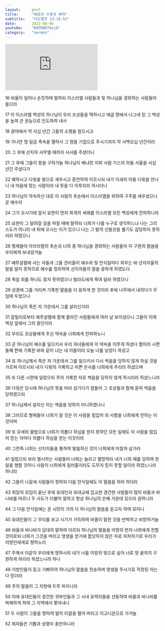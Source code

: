 ```yaml
---
layout:     post
title:      "복음의 수용과 배척"
subtitle:	"사도행전 13:16-52"
date:       2023-08-06
youtube:    "B4FRBR7kejQ"
category:   "sermon"
---
```


<div class="youtube margin-large">
    <iframe src="https://www.youtube.com/embed/B4FRBR7kejQ" title="YouTube video player" frameborder="0" allow="accelerometer; autoplay; clipboard-write; encrypted-media; gyroscope; picture-in-picture; web-share" allowfullscreen></iframe>
</div>

16 바울이 일어나 손짓하며 말하되 이스라엘 사람들과 및 하나님을 경외하는 사람들아 들으라

17 이 이스라엘 백성의 하나님이 우리 조상들을 택하시고 애굽 땅에서 나그네 된 그 백성을 높여 큰 권능으로 인도하여 내사

18 광야에서 약 사십 년간 그들의 소행을 참으시고

19 가나안 땅 일곱 족속을 멸하사 그 땅을 기업으로 주시기까지 약 사백오십 년간이라

20 그 후에 선지자 사무엘 때까지 사사를 주셨더니  

21 그 후에 그들이 왕을 구하거늘 하나님이 베냐민 지파 사람 기스의 아들 사울을 사십 년간 주셨다가

22 폐하시고 다윗을 왕으로 세우시고 증언하여 이르시되 내가 이새의 아들 다윗을 만나니 내 마음에 맞는 사람이라 내 뜻을 다 이루리라 하시더니

23 하나님이 약속하신 대로 이 사람의 후손에서 이스라엘을 위하여 구주를 세우셨으니 곧 예수라

24 그가 오시기에 앞서 요한이 먼저 회개의 세례를 이스라엘 모든 백성에게 전파하니라

25 요한이 그 달려갈 길을 마칠 때에 말하되 너희가 나를 누구로 생각하느냐 나는 그리스도가 아니라 내 뒤에 오시는 이가 있으니 나는 그 발의 신발끈을 풀기도 감당하지 못하리라 하였으니

26 형제들아 아브라함의 후손과 너희 중 하나님을 경외하는 사람들아 이 구원의 말씀을 우리에게 보내셨거늘

27 예루살렘에 사는 자들과 그들 관리들이 예수와 및 안식일마다 외우는 바 선지자들의 말을 알지 못하므로 예수를 정죄하여 선지자들의 말을 응하게 하였도다

28 죽일 죄를 하나도 찾지 못하였으나 빌라도에게 죽여 달라 하였으니

29 성경에 그를 가리켜 기록한 말씀을 다 응하게 한 것이라 후에 나무에서 내려다가 무덤에 두었으나

30 하나님이 죽은 자 가운데서 그를 살리신지라  

31 갈릴리로부터 예루살렘에 함께 올라간 사람들에게 여러 날 보이셨으니 그들이 이제 백성 앞에서 그의 증인이라

32 우리도 조상들에게 주신 약속을 너희에게 전파하노니

33 곧 하나님이 예수를 일으키사 우리 자녀들에게 이 약속을 이루게 하셨다 함이라 시편 둘째 편에 기록한 바와 같이 너는 내 아들이라 오늘 너를 낳았다 하셨고

34 또 하나님께서 죽은 자 가운데서 그를 일으키사 다시 썩음을 당하지 않게 하실 것을 가르쳐 이르시되 내가 다윗의 거룩하고 미쁜 은사를 너희에게 주리라 하셨으며

35 또 다른 시편에 일렀으되 주의 거룩한 자로 썩음을 당하지 않게 하시리라 하셨느니라  

36 다윗은 당시에 하나님의 뜻을 따라 섬기다가 잠들어 그 조상들과 함께 묻혀 썩음을 당하였으되

37 하나님께서 살리신 이는 썩음을 당하지 아니하였나니

38 그러므로 형제들아 너희가 알 것은 이 사람을 힘입어 죄 사함을 너희에게 전하는 이것이며

39 또 모세의 율법으로 너희가 의롭다 하심을 얻지 못하던 모든 일에도 이 사람을 힘입어 믿는 자마다 의롭다 하심을 얻는 이것이라

40 그런즉 너희는 선지자들을 통하여 말씀하신 것이 너희에게 미칠까 삼가라  

41 일렀으되 보라 멸시하는 사람들아 너희는 놀라고 멸망하라 내가 너희 때를 당하여 한 일을 행할 것이니 사람이 너희에게 일러줄지라도 도무지 믿지 못할 일이라 
하였느니라 하니라

42 그들이 나갈새 사람들이 청하되 다음 안식일에도 이 말씀을 하라 하더라

43 회당의 모임이 끝난 후에 유대인과 유대교에 입교한 경건한 사람들이 많이 바울과 바나바를 따르니 두 사도가 더불어 말하고 항상 하나님의 은혜 가운데 있으라 권하니라

44 그 다음 안식일에는 온 시민이 거의 다 하나님의 말씀을 듣고자 하여 모이니

45 유대인들이 그 무리를 보고 시기가 가득하여 바울이 말한 것을 반박하고 비방하거늘  

46 바울과 바나바가 담대히 말하여 이르되 하나님의 말씀을 마땅히 먼저 너희에게 전할 것이로되 너희가 그것을 버리고 영생을 얻기에 합당하지 않은 자로 자처하기로 
우리가 이방인에게로 향하노라

47 주께서 이같이 우리에게 명하시되 내가 너를 이방의 빛으로 삼아 너로 땅 끝까지 구원하게 하리라 하셨느니라 하니

48 이방인들이 듣고 기뻐하여 하나님의 말씀을 찬송하며 영생을 주시기로 작정된 자는 다 믿더라

49 주의 말씀이 그 지방에 두루 퍼지니라

50 이에 유대인들이 경건한 귀부인들과 그 시내 유력자들을 선동하여 바울과 바나바를 박해하게 하여 그 지역에서 쫓아내니  

51 두 사람이 그들을 향하여 발의 티끌을 떨어 버리고 이고니온으로 가거늘

52 제자들은 기쁨과 성령이 충만하니라